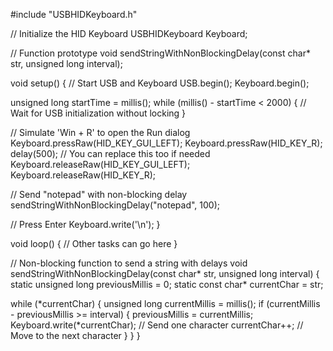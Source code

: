 #include "USBHIDKeyboard.h"

// Initialize the HID Keyboard
USBHIDKeyboard Keyboard;

// Function prototype
void sendStringWithNonBlockingDelay(const char* str, unsigned long interval);

void setup() {
  // Start USB and Keyboard
  USB.begin();
  Keyboard.begin();
  
  unsigned long startTime = millis();
  while (millis() - startTime < 2000) {
    // Wait for USB initialization without locking
  }

  // Simulate 'Win + R' to open the Run dialog
  Keyboard.pressRaw(HID_KEY_GUI_LEFT);
  Keyboard.pressRaw(HID_KEY_R);
  delay(500); // You can replace this too if needed
  Keyboard.releaseRaw(HID_KEY_GUI_LEFT);
  Keyboard.releaseRaw(HID_KEY_R);

  // Send "notepad" with non-blocking delay
  sendStringWithNonBlockingDelay("notepad", 100);

  // Press Enter
  Keyboard.write('\n');
}

void loop() {
  // Other tasks can go here
}

// Non-blocking function to send a string with delays
void sendStringWithNonBlockingDelay(const char* str, unsigned long interval) {
  static unsigned long previousMillis = 0;
  static const char* currentChar = str;

  while (*currentChar) {
    unsigned long currentMillis = millis();
    if (currentMillis - previousMillis >= interval) {
      previousMillis = currentMillis;
      Keyboard.write(*currentChar); // Send one character
      currentChar++;               // Move to the next character
    }
  }
}
